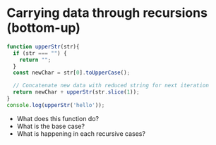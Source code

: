 # Carrying data through recursions (bottom-up)

```js
function upperStr(str){
  if (str === "") {
    return "";
  }
  const newChar = str[0].toUpperCase();

  // Concatenate new data with reduced string for next iteration
  return newChar + upperStr(str.slice(1));
}
console.log(upperStr('hello'));
```

* What does this function do?
* What is the base case?
* What is happening in each recursive cases?
